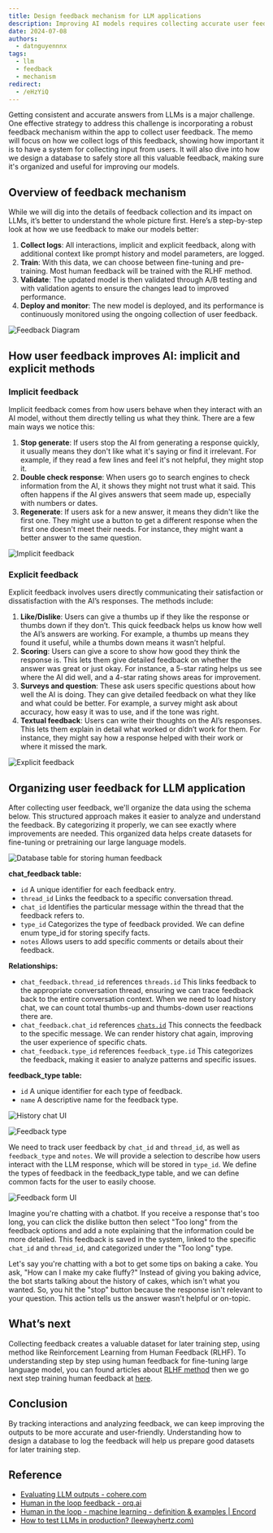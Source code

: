 ```yaml
---
title: Design feedback mechanism for LLM applications
description: Improving AI models requires collecting accurate user feedback,which can be difficult. The article explores more into the importance of collecting human feedback and discusses the need for creating an organized database to effectively store and use this valuable input. We hope to continuously improve our large language models, ensuring they deliver greater performance and match user expectations more effectively.
date: 2024-07-08
authors:
  - datnguyennnx
tags:
  - llm
  - feedback
  - mechanism
redirect:
  - /eHzYiQ
---
```


Getting consistent and accurate answers from LLMs is a major challenge. One effective strategy to address this challenge is incorporating a robust feedback mechanism within the app to collect user feedback. The memo will focus on how we collect logs of this feedback, showing how important it is to have a system for collecting input from users. It will also dive into how we design a database to safely store all this valuable feedback, making sure it's organized and useful for improving our models.

## Overview of feedback mechanism

While we will dig into the details of feedback collection and its impact on LLMs, it’s better to understand the whole picture first. Here’s a step-by-step look at how we use feedback to make our models better:

1. **Collect logs**: All interactions, implicit and explicit feedback, along with additional context like prompt history and model parameters, are logged.
2. **Train**: With this data, we can choose between fine-tuning and pre-training. Most human feedback will be trained with the RLHF method. 
3. **Validate**: The updated model is then validated through A/B testing and with validation agents to ensure the changes lead to improved performance.
4. **Deploy and monitor**: The new model is deployed, and its performance is continuously monitored using the ongoing collection of user feedback.

![Feedback Diagram](assets/feedback-mechanism.webp)

## How user feedback improves AI: implicit and explicit methods

### Implicit feedback

Implicit feedback comes from how users behave when they interact with an AI model, without them directly telling us what they think. There are a few main ways we notice this:

1. **Stop generate**: If users stop the AI from generating a response quickly, it usually means they don't like what it's saying or find it irrelevant. For example, if they read a few lines and feel it's not helpful, they might stop it.
2. **Double check response**: When users go to search engines to check information from the AI, it shows they might not trust what it said. This often happens if the AI gives answers that seem made up, especially with numbers or dates.
3. **Regenerate**: If users ask for a new answer, it means they didn't like the first one. They might use a button to get a different response when the first one doesn't meet their needs. For instance, they might want a better answer to the same question.

![Implicit feedback](assets/implicit_feedback.webp)

### Explicit feedback

Explicit feedback involves users directly communicating their satisfaction or dissatisfaction with the AI’s responses. The methods include:

1. **Like/Dislike**: Users can give a thumbs up if they like the response or thumbs down if they don’t. This quick feedback helps us know how well the AI’s answers are working. For example, a thumbs up means they found it useful, while a thumbs down means it wasn’t helpful.
2. **Scoring**: Users can give a score to show how good they think the response is. This lets them give detailed feedback on whether the answer was great or just okay. For instance, a 5-star rating helps us see where the AI did well, and a 4-star rating shows areas for improvement.
3. **Surveys and question**: These ask users specific questions about how well the AI is doing. They can give detailed feedback on what they like and what could be better. For example, a survey might ask about accuracy, how easy it was to use, and if the tone was right.
4. **Textual feedback**: Users can write their thoughts on the AI’s responses. This lets them explain in detail what worked or didn’t work for them. For instance, they might say how a response helped with their work or where it missed the mark.

![Explicit feedback](assets/explicit_feedback.webp)

## Organizing user feedback for LLM application

After collecting user feedback, we'll organize the data using the schema below. This structured approach makes it easier to analyze and understand the feedback. By categorizing it properly, we can see exactly where improvements are needed. This organized data helps create datasets for fine-tuning or pretraining our large language models.

![Database table for storing human feedback](assets/database_schema_feedback.webp)

**chat_feedback table:**

- `id` A unique identifier for each feedback entry.
- `thread_id` Links the feedback to a specific conversation thread.
- `chat_id` Identifies the particular message within the thread that the feedback refers to.
- `type_id` Categorizes the type of feedback provided. We can define enum type_id for storing specify facts.
- `notes` Allows users to add specific comments or details about their feedback.

**Relationships:**

- `chat_feedback.thread_id` references `threads.id` This links feedback to the appropriate conversation thread, ensuring we can trace feedback back to the entire conversation context. When we need to load history chat, we can count total thumbs-up and thumbs-down user reactions there are.
- `chat_feedback.chat_id` references [`chats.id`](http://chats.id) This connects the feedback to the specific message. We can render history chat again, improving the user experience of specific chats.
- `chat_feedback.type_id` references `feedback_type.id` This categorizes the feedback, making it easier to analyze patterns and specific issues.

**feedback_type table:**

- `id` A unique identifier for each type of feedback.
- `name` A descriptive name for the feedback type.

![History chat UI](assets/history_chat_feedback.webp)

![Feedback type](assets/type_feedback.webp)

We need to track user feedback by `chat_id` and `thread_id`, as well as `feedback_type` and `notes`. We will provide a selection to describe how users interact with the LLM response, which will be stored in `type_id`. We define the types of feedback in the feedback_type table, and we can define common facts for the user to easily choose.

![Feedback form UI](assets/ui_feedback_form.webp)

Imagine you're chatting with a chatbot. If you receive a response that's too long, you can click the dislike button then select "Too long" from the feedback options and add a note explaining that the information could be more detailed. This feedback is saved in the system, linked to the specific `chat_id` and `thread_id`, and categorized under the "Too long" type.

Let's say you're chatting with a bot to get some tips on baking a cake. You ask, "How can I make my cake fluffy?" Instead of giving you baking advice, the bot starts talking about the history of cakes, which isn't what you wanted. So, you hit the "stop" button because the response isn't relevant to your question. This action tells us the answer wasn't helpful or on-topic.

## What’s next

Collecting feedback creates a valuable dataset for later training step, using method like Reinforcement Learning from Human Feedback (RLHF). To understanding step by step using human feedback for fine-tuning large language model, you can found articles about [RLHF method](https://dwarvesf.hashnode.dev/challenges-faced-when-researching-rlhf-with-openassistant) then we go next step training human feedback at [here]().

## Conclusion

By tracking interactions and analyzing feedback, we can keep improving the outputs to be more accurate and user-friendly. Understanding how to design a database to log the feedback will help us prepare good datasets for later training step.

## Reference

- [Evaluating LLM outputs - cohere.com](https://cohere.com/blog/evaluating-llm-outputs)
- [Human in the loop feedback - orq.ai](https://docs.orq.ai/docs/human-in-the-loop-feedback)
- [Human in the loop - machine learning - definition & examples | Encord](https://encord.com/blog/human-in-the-loop-ai)
- [How to test LLMs in production? (leewayhertz.com)](https://www.leewayhertz.com/how-to-test-llms-in-production/#A/B-testing)
